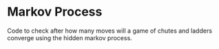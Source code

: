 # Markov Process

Code to check after how many moves will a game of chutes and ladders converge using the hidden markov process.
